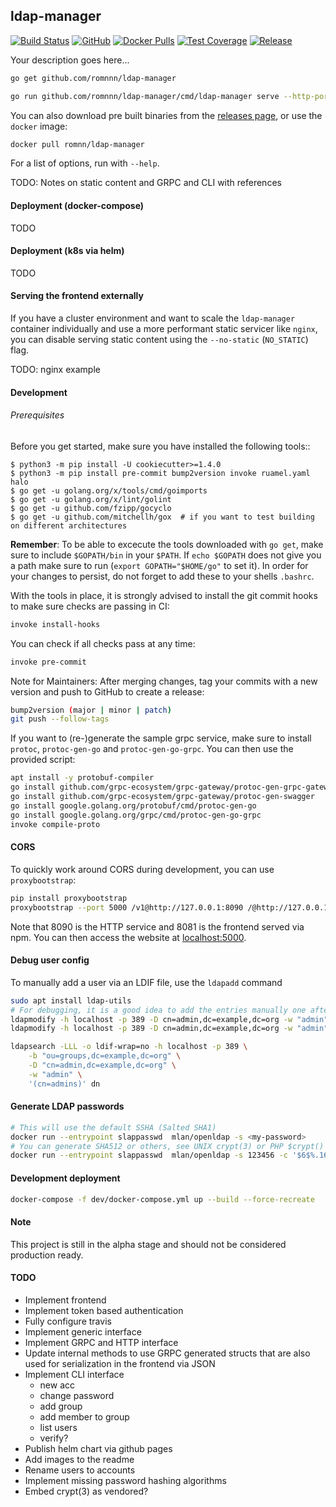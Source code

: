 ## ldap-manager

[![Build Status](https://travis-ci.com/romnnn/ldap-manager.svg?branch=master)](https://travis-ci.com/romnnn/ldap-manager)
[![GitHub](https://img.shields.io/github/license/romnnn/ldap-manager)](https://github.com/romnnn/ldap-manager)
 [![Docker Pulls](https://img.shields.io/docker/pulls/romnn/ldap-manager)](https://hub.docker.com/r/romnn/ldap-manager) [![Test Coverage](https://codecov.io/gh/romnnn/ldap-manager/branch/master/graph/badge.svg)](https://codecov.io/gh/romnnn/ldap-manager)
[![Release](https://img.shields.io/github/release/romnnn/ldap-manager)](https://github.com/romnnn/ldap-manager/releases/latest)

Your description goes here...


```bash
go get github.com/romnnn/ldap-manager

go run github.com/romnnn/ldap-manager/cmd/ldap-manager serve --http-port 8090 --grpc-port 9090
```

You can also download pre built binaries from the [releases page](https://github.com/romnnn/ldap-manager/releases), or use the `docker` image:

```bash
docker pull romnn/ldap-manager
```

For a list of options, run with `--help`.

TODO: Notes on static content and GRPC and CLI with references

#### Deployment (docker-compose)

TODO

#### Deployment (k8s via helm)

TODO

#### Serving the frontend externally

If you have a cluster environment and want to scale the `ldap-manager` container individually and use a more performant static servicer like `nginx`, you can disable serving static content using the `--no-static` (`NO_STATIC`) flag.

TODO: nginx example

#### Development

######  Prerequisites

Before you get started, make sure you have installed the following tools::

    $ python3 -m pip install -U cookiecutter>=1.4.0
    $ python3 -m pip install pre-commit bump2version invoke ruamel.yaml halo
    $ go get -u golang.org/x/tools/cmd/goimports
    $ go get -u golang.org/x/lint/golint
    $ go get -u github.com/fzipp/gocyclo
    $ go get -u github.com/mitchellh/gox  # if you want to test building on different architectures

**Remember**: To be able to excecute the tools downloaded with `go get`, 
make sure to include `$GOPATH/bin` in your `$PATH`.
If `echo $GOPATH` does not give you a path make sure to run
(`export GOPATH="$HOME/go"` to set it). In order for your changes to persist, 
do not forget to add these to your shells `.bashrc`.

With the tools in place, it is strongly advised to install the git commit hooks to make sure checks are passing in CI:
```bash
invoke install-hooks
```

You can check if all checks pass at any time:
```bash
invoke pre-commit
```

Note for Maintainers: After merging changes, tag your commits with a new version and push to GitHub to create a release:
```bash
bump2version (major | minor | patch)
git push --follow-tags
```

If you want to (re-)generate the sample grpc service, make sure to install `protoc`, `protoc-gen-go` and `protoc-gen-go-grpc`.
You can then use the provided script:
```bash
apt install -y protobuf-compiler
go install github.com/grpc-ecosystem/grpc-gateway/protoc-gen-grpc-gateway
go install github.com/grpc-ecosystem/grpc-gateway/protoc-gen-swagger
go install google.golang.org/protobuf/cmd/protoc-gen-go
go install google.golang.org/grpc/cmd/protoc-gen-go-grpc
invoke compile-proto
```

#### CORS

To quickly work around CORS during development, you can use `proxybootstrap`:
```bash
pip install proxybootstrap
proxybootstrap --port 5000 /v1@http://127.0.0.1:8090 /@http://127.0.0.1:8081
```

Note that 8090 is the HTTP service and 8081 is the frontend served via npm.
You can then access the website at [localhost:5000](http://localhost:5000).


#### Debug user config

To manually add a user via an LDIF file, use the `ldapadd` command
```bash
sudo apt install ldap-utils
# For debugging, it is a good idea to add the entries manually one after the other
ldapmodify -h localhost -p 389 -D cn=admin,dc=example,dc=org -w "admin" -f dev/pre-configured-users/1_add_ous.ldif
ldapmodify -h localhost -p 389 -D cn=admin,dc=example,dc=org -w "admin" -f dev/pre-configured-users/2_add_admin_group.ldif

ldapsearch -LLL -o ldif-wrap=no -h localhost -p 389 \
    -b "ou=groups,dc=example,dc=org" \
    -D "cn=admin,dc=example,dc=org" \
    -w "admin" \
    '(cn=admins)' dn
```

#### Generate LDAP passwords

```bash
# This will use the default SSHA (Salted SHA1)
docker run --entrypoint slappasswd  mlan/openldap -s <my-password>
# You can generate SHA512 or others, see UNIX crypt(3) or PHP $crypt() for reference
docker run --entrypoint slappasswd  mlan/openldap -s 123456 -c '$6$%.16s'
```

#### Development deployment

```bash
docker-compose -f dev/docker-compose.yml up --build --force-recreate
```

#### Note

This project is still in the alpha stage and should not be considered production ready.

#### TODO

- Implement frontend
- Implement token based authentication
- Fully configure travis
- Implement generic interface
- Implement GRPC and HTTP interface
- Update internal methods to use GRPC generated structs that are also used for serialization in the frontend via JSON
- Implement CLI interface
    - new acc
    - change password
    - add group
    - add member to group
    - list users
    - verify?
- Publish helm chart via github pages
- Add images to the readme
- Rename users to accounts
- Implement missing password hashing algorithms
- Embed crypt(3) as vendored?